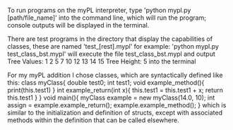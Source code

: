 To run programs on the myPL interpreter, type 'python mypl.py [path/file_name]' into the command line, which will run the program; console outputs will be displayed in the terminal.

There are test programs in the directory that display the capabilities of classes, these are named 'test_[rest].mypl'
for example:
'python mypl.py test_class_bst.mypl' will execute the file test_class_bst.mypl and output
Tree Values: 1 2 5 7 10 12 13 14 15 
Tree Height: 5
into the terminal


For my myPL addition I chose classes, which are syntactically defined like this:
class myClass{
    double test0;
    int test1;
    void example_method(){
      print(this.test1)
    }
    int example_return(int x){
      this.test1 = this.test1 + x;
      return this.test1
    }
}
void main(){
    myClass example = new myClass(14.0, 10);
    int assign = example.example_return();
    example.example_method();
}
which is similar to the initialization and definition of structs, except with associated methods within the definition that can be called elsewhere.
